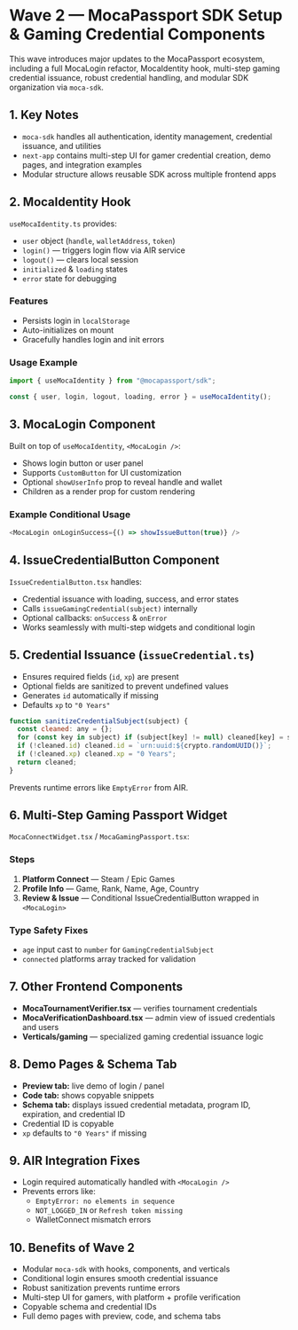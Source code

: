 # Wave 2 — MocaPassport SDK Setup & Gaming Credential Components

This wave introduces major updates to the MocaPassport ecosystem, including a full MocaLogin refactor, MocaIdentity hook, multi-step gaming credential issuance, robust credential handling, and modular SDK organization via `moca-sdk`.

## 1. Key Notes

* `moca-sdk` handles all authentication, identity management, credential issuance, and utilities
* `next-app` contains multi-step UI for gamer credential creation, demo pages, and integration examples
* Modular structure allows reusable SDK across multiple frontend apps

## 2. MocaIdentity Hook

`useMocaIdentity.ts` provides:

* `user` object (`handle`, `walletAddress`, `token`)
* `login()` — triggers login flow via AIR service
* `logout()` — clears local session
* `initialized` & `loading` states
* `error` state for debugging

### Features

* Persists login in `localStorage`
* Auto-initializes on mount
* Gracefully handles login and init errors

### Usage Example

```javascript
import { useMocaIdentity } from "@mocapassport/sdk";

const { user, login, logout, loading, error } = useMocaIdentity();
```

## 3. MocaLogin Component

Built on top of `useMocaIdentity`, `<MocaLogin />`:

* Shows login button or user panel
* Supports `CustomButton` for UI customization
* Optional `showUserInfo` prop to reveal handle and wallet
* Children as a render prop for custom rendering

### Example Conditional Usage

```javascript
<MocaLogin onLoginSuccess={() => showIssueButton(true)} />
```

## 4. IssueCredentialButton Component

`IssueCredentialButton.tsx` handles:

* Credential issuance with loading, success, and error states
* Calls `issueGamingCredential(subject)` internally
* Optional callbacks: `onSuccess` & `onError`
* Works seamlessly with multi-step widgets and conditional login

## 5. Credential Issuance (`issueCredential.ts`)

* Ensures required fields (`id`, `xp`) are present
* Optional fields are sanitized to prevent undefined values
* Generates `id` automatically if missing
* Defaults `xp` to `"0 Years"`

```javascript
function sanitizeCredentialSubject(subject) {
  const cleaned: any = {};
  for (const key in subject) if (subject[key] != null) cleaned[key] = subject[key];
  if (!cleaned.id) cleaned.id = `urn:uuid:${crypto.randomUUID()}`;
  if (!cleaned.xp) cleaned.xp = "0 Years";
  return cleaned;
}
```

Prevents runtime errors like `EmptyError` from AIR.

## 6. Multi-Step Gaming Passport Widget

`MocaConnectWidget.tsx` / `MocaGamingPassport.tsx`:

### Steps

1. **Platform Connect** — Steam / Epic Games
2. **Profile Info** — Game, Rank, Name, Age, Country
3. **Review & Issue** — Conditional IssueCredentialButton wrapped in `<MocaLogin>`

### Type Safety Fixes

* `age` input cast to `number` for `GamingCredentialSubject`
* `connected` platforms array tracked for validation

## 7. Other Frontend Components

* **MocaTournamentVerifier.tsx** — verifies tournament credentials
* **MocaVerificationDashboard.tsx** — admin view of issued credentials and users
* **Verticals/gaming** — specialized gaming credential issuance logic

## 8. Demo Pages & Schema Tab

* **Preview tab:** live demo of login / panel
* **Code tab:** shows copyable snippets
* **Schema tab:** displays issued credential metadata, program ID, expiration, and credential ID
* Credential ID is copyable
* `xp` defaults to `"0 Years"` if missing

## 9. AIR Integration Fixes

* Login required automatically handled with `<MocaLogin />`
* Prevents errors like:
  * `EmptyError: no elements in sequence`
  * `NOT_LOGGED_IN` or `Refresh token missing`
  * WalletConnect mismatch errors

## 10. Benefits of Wave 2

* Modular `moca-sdk` with hooks, components, and verticals
* Conditional login ensures smooth credential issuance
* Robust sanitization prevents runtime errors
* Multi-step UI for gamers, with platform + profile verification
* Copyable schema and credential IDs
* Full demo pages with preview, code, and schema tabs
